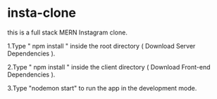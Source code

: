 # insta-clone
this is a full stack MERN Instagram clone. 

1.Type " npm install " inside the root directory ( Download Server Dependencies ).

2.Type " npm install " inside the client directory ( Download Front-end Dependencies ).

3.Type "nodemon start" to run the app in the development mode.

